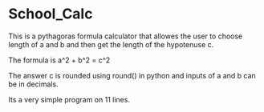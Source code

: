 # School_Calc

This is a pythagoras formula calculator that allowes the user to choose length of a and b and then get the length of the hypotenuse c.

The formula is a^2 + b^2 = c^2

The answer c is rounded using round() in python and inputs of a and b can be in decimals.

Its a very simple program on 11 lines. 
